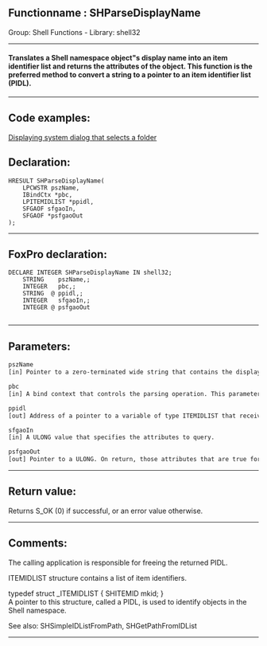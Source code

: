 <link rel="stylesheet" type="text/css" href="../../css/win32api.css">  
<link rel="stylesheet" href="https://cdnjs.cloudflare.com/ajax/libs/font-awesome/4.7.0/css/font-awesome.min.css">

## Functionname : SHParseDisplayName
Group: Shell Functions - Library: shell32    
***  


#### Translates a Shell namespace object"s display name into an item identifier list and returns the attributes of the object. This function is the preferred method to convert a string to a pointer to an item identifier list (PIDL).
***  


## Code examples:
[Displaying system dialog that selects a folder](../../samples/sample_364.md)  

## Declaration:
```foxpro  
HRESULT SHParseDisplayName(
	LPCWSTR pszName,
	IBindCtx *pbc,
	LPITEMIDLIST *ppidl,
	SFGAOF sfgaoIn,
	SFGAOF *psfgaoOut
);  
```  
***  


## FoxPro declaration:
```foxpro  
DECLARE INTEGER SHParseDisplayName IN shell32;
	STRING    pszName,;
	INTEGER   pbc,;
	STRING  @ ppidl,;
	INTEGER   sfgaoIn,;
	INTEGER @ psfgaoOut
  
```  
***  


## Parameters:
```txt  
pszName
[in] Pointer to a zero-terminated wide string that contains the display name to parse.

pbc
[in] A bind context that controls the parsing operation. This parameter is normally set to NULL.

ppidl
[out] Address of a pointer to a variable of type ITEMIDLIST that receives the item identifier list for the object.

sfgaoIn
[in] A ULONG value that specifies the attributes to query.

psfgaoOut
[out] Pointer to a ULONG. On return, those attributes that are true for the object and were requested in sfgaoIn are set.  
```  
***  


## Return value:
Returns S_OK (0) if successful, or an error value otherwise.  
***  


## Comments:
The calling application is responsible for freeing the returned PIDL.  
  
ITEMIDLIST structure contains a list of item identifiers.   
<div class="precode">typedef struct _ITEMIDLIST {  
	SHITEMID mkid;  
}</div>  
A pointer to this structure, called a PIDL, is used to identify objects in the Shell namespace.  
  
See also: SHSimpleIDListFromPath, SHGetPathFromIDList   
  
***  

